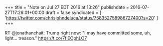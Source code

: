 +++
title = "Note on Jul 27 EDT 2016 at 13:26"
publishdate = 2016-07-27T17:26:01+00:00
draft = false
syndicated = [ 'https://twitter.com/chrisjohndeluca/status/758352758986727400?s=20' ]
+++

RT @jonathanchait: Trump right now: "I may have committed some, uh, light... treason." https://t.co/7fiEOphLO7
